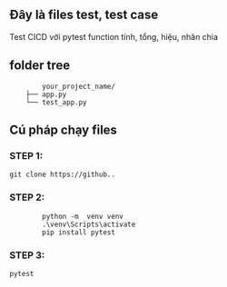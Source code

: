 ## Đây là files test, test case 
Test CICD với pytest function tính, tổng, hiệu, nhân chia 

## folder tree
``` 
        your_project_name/
    ├── app.py
    └── test_app.py
```
## Cú pháp chạy files

### STEP 1: 
    git clone https://github..
### STEP 2:
```
        python -m  venv venv 
        .\venv\Scripts\activate
        pip install pytest
```
### STEP 3:    
    pytest
